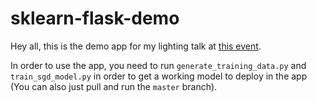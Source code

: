 # sklearn-flask-demo
Hey all, this is the demo app for my lighting talk at [this event](https://www.meetup.com/sfpython/events/250124870/).

In order to use the app, you need to run `generate_training_data.py` and `train_sgd_model.py` 
in order to get a working model to deploy in the app (You can also just pull and run the `master` branch). 
